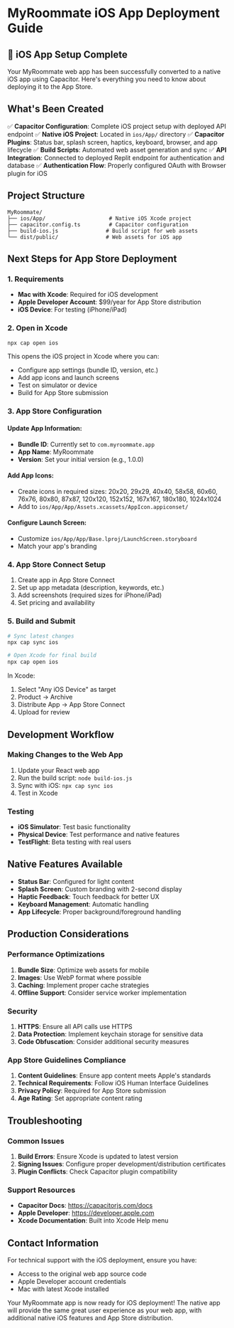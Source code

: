 # MyRoommate iOS App Deployment Guide

## 📱 iOS App Setup Complete

Your MyRoommate web app has been successfully converted to a native iOS app using Capacitor. Here's everything you need to know about deploying it to the App Store.

## What's Been Created

✅ **Capacitor Configuration**: Complete iOS project setup with deployed API endpoint
✅ **Native iOS Project**: Located in `ios/App/` directory
✅ **Capacitor Plugins**: Status bar, splash screen, haptics, keyboard, browser, and app lifecycle
✅ **Build Scripts**: Automated web asset generation and sync
✅ **API Integration**: Connected to deployed Replit endpoint for authentication and database
✅ **Authentication Flow**: Properly configured OAuth with Browser plugin for iOS

## Project Structure

```
MyRoommate/
├── ios/App/                    # Native iOS Xcode project
├── capacitor.config.ts         # Capacitor configuration
├── build-ios.js               # Build script for web assets
└── dist/public/               # Web assets for iOS app
```

## Next Steps for App Store Deployment

### 1. Requirements

- **Mac with Xcode**: Required for iOS development
- **Apple Developer Account**: $99/year for App Store distribution
- **iOS Device**: For testing (iPhone/iPad)

### 2. Open in Xcode

```bash
npx cap open ios
```

This opens the iOS project in Xcode where you can:
- Configure app settings (bundle ID, version, etc.)
- Add app icons and launch screens
- Test on simulator or device
- Build for App Store submission

### 3. App Store Configuration

#### Update App Information:
- **Bundle ID**: Currently set to `com.myroommate.app`
- **App Name**: MyRoommate
- **Version**: Set your initial version (e.g., 1.0.0)

#### Add App Icons:
- Create icons in required sizes: 20x20, 29x29, 40x40, 58x58, 60x60, 76x76, 80x80, 87x87, 120x120, 152x152, 167x167, 180x180, 1024x1024
- Add to `ios/App/App/Assets.xcassets/AppIcon.appiconset/`

#### Configure Launch Screen:
- Customize `ios/App/App/Base.lproj/LaunchScreen.storyboard`
- Match your app's branding

### 4. App Store Connect Setup

1. Create app in App Store Connect
2. Set up app metadata (description, keywords, etc.)
3. Add screenshots (required sizes for iPhone/iPad)
4. Set pricing and availability

### 5. Build and Submit

```bash
# Sync latest changes
npx cap sync ios

# Open Xcode for final build
npx cap open ios
```

In Xcode:
1. Select "Any iOS Device" as target
2. Product → Archive
3. Distribute App → App Store Connect
4. Upload for review

## Development Workflow

### Making Changes to the Web App

1. Update your React web app
2. Run the build script: `node build-ios.js`
3. Sync with iOS: `npx cap sync ios`
4. Test in Xcode

### Testing

- **iOS Simulator**: Test basic functionality
- **Physical Device**: Test performance and native features
- **TestFlight**: Beta testing with real users

## Native Features Available

- **Status Bar**: Configured for light content
- **Splash Screen**: Custom branding with 2-second display
- **Haptic Feedback**: Touch feedback for better UX
- **Keyboard Management**: Automatic handling
- **App Lifecycle**: Proper background/foreground handling

## Production Considerations

### Performance Optimizations

1. **Bundle Size**: Optimize web assets for mobile
2. **Images**: Use WebP format where possible
3. **Caching**: Implement proper cache strategies
4. **Offline Support**: Consider service worker implementation

### Security

1. **HTTPS**: Ensure all API calls use HTTPS
2. **Data Protection**: Implement keychain storage for sensitive data
3. **Code Obfuscation**: Consider additional security measures

### App Store Guidelines Compliance

1. **Content Guidelines**: Ensure app content meets Apple's standards
2. **Technical Requirements**: Follow iOS Human Interface Guidelines
3. **Privacy Policy**: Required for App Store submission
4. **Age Rating**: Set appropriate content rating

## Troubleshooting

### Common Issues

1. **Build Errors**: Ensure Xcode is updated to latest version
2. **Signing Issues**: Configure proper development/distribution certificates
3. **Plugin Conflicts**: Check Capacitor plugin compatibility

### Support Resources

- **Capacitor Docs**: https://capacitorjs.com/docs
- **Apple Developer**: https://developer.apple.com
- **Xcode Documentation**: Built into Xcode Help menu

## Contact Information

For technical support with the iOS deployment, ensure you have:
- Access to the original web app source code
- Apple Developer account credentials
- Mac with latest Xcode installed

Your MyRoommate app is now ready for iOS deployment! The native app will provide the same great user experience as your web app, with additional native iOS features and App Store distribution.